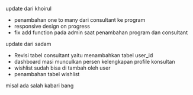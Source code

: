 update dari khoirul

- penambahan one to many dari consultant ke program
- responsive design on progress
- fix add function pada admin saat penambahan program dan consultant


update dari sadam
- Revisi tabel consultant yaitu menambahkan tabel user_id 
- dashboard masi munculkan persen kelengkapan profile konsultan
- wishlist sudah bisa di tambah oleh user 
- penambahan tabel wishlist

misal ada salah kabari bang

